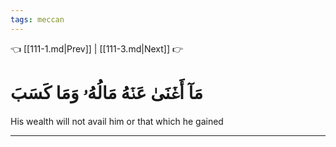 ```yaml
---
tags: meccan
---
```


👈 [[111-1.md|Prev]] | [[111-3.md|Next]] 👉

# مَآ أَغۡنَىٰ عَنۡهُ مَالُهُۥ وَمَا كَسَبَ

His wealth will not avail him or that which he gained

---

